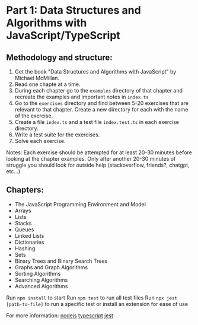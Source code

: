 # Part 1: Data Structures and Algorithms with JavaScript/TypeScript

## Methodology and structure:

1. Get the book "Data Structures and Algorithms with JavaScript" by Michael McMillan.
2. Read one chapte at a time.
3. During each chapter go to the `examples` directory of that chapter and recreate the examples and important notes in `index.ts`
4. Go to the `exercises` directory and find between 5-20 exercises that are relevant to that chapter. Create a new directory for each with the name of the exercise.
5. Create a file `index.ts` and a test file `index.test.ts` in each exercise directory.
6. Write a test suite for the exercises.
7. Solve each exercise.

Notes: Each exercise should be attempted for at least 20-30 minutes before looking at the chapter examples. Only after another 20-30 minutes of struggle you should look for outside help (stackoverflow, friends?, chatgpt, etc...)

## Chapters:

- The JavaScript Programming Environment and Model
- Arrays
- Lists
- Stacks
- Queues
- Linked Lists
- Dictionaries
- Hashing
- Sets
- Binary Trees and Binary Search Trees
- Graphs and Graph Algorithms
- Sorting Algorithms
- Searching Algorithms
- Advanced Algorithms

Run `npm install` to start
Run `npm test` to run all test files
Run `npx jest [path-to-file]` to run a specific test or install an extension for ease of use

For more information:
[nodejs](https://nodejs.org/en)
[typescript](https://www.typescriptlang.org/)
[jest](https://jestjs.io/)
